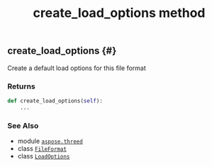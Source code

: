 ﻿---
title: create_load_options method
second_title: Aspose.3D for Python via .NET API References
description: 
type: docs
weight: 20
url: /aspose.threed/fileformat/create_load_options/
is_root: false
---

## create_load_options {#}

Create a default load options for this file format


### Returns 





```python
def create_load_options(self):
    ...
```





### See Also
* module [`aspose.threed`](../../)
* class [`FileFormat`](/3d/python-net/aspose.threed/fileformat)
* class [`LoadOptions`](/3d/python-net/aspose.threed.formats/loadoptions)

